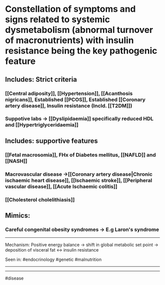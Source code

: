 # Constellation of symptoms and signs related to systemic dysmetabolism (abnormal turnover of macronutrients) with insulin resistance being the key pathogenic feature
## Includes: Strict criteria
### [[Central adiposity]], [[Hypertension]], [[Acanthosis nigricans]], Established [[PCOS]], Established [[Coronary artery disease]], Insulin resistance (Incld. [[T2DM]])
### Suppotive labs -> [[Dyslipidaemia]] specifically reduced HDL and [[Hypertriglyceridaemia]]
## Includes: supportive features
### [[Fetal macrosomia]], FHx of Diabetes mellitus, [[NAFLD]] and [[NASH]] 
### Macrovascular disease ->[[Coronary artery disease|Chronic ischaemic heart disease]], [[Ischaemic stroke]], [[Peripheral vascular disease]], [[Acute Ischaemic colitis]]
### [[Cholesterol cholelithiasis]]

## Mimics:
### Careful congenital obesity syndromes -> E.g Laron's syndrome 



---
Mechanism: Positive energy balance → shift in global metabolic set point → deposition of visceral fat ↔ insulin resistance

Seen in: #endocrinology #genetic #malnutrition 

---


---
#disease 